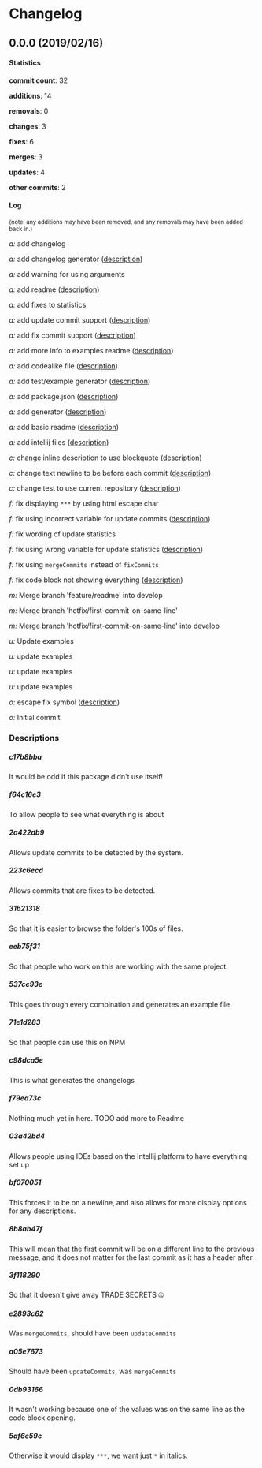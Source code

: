 # Changelog
## 0.0.0 (2019/02/16)
#### Statistics
**commit count**: 32

**additions**: 14

**removals**: 0

**changes**: 3

**fixes**: 6

**merges**: 3

**updates**: 4

**other commits**: 2

#### Log
<small>(note: any additions may have been removed, and any removals may have been added back in.)</small>

*a:* add changelog

*a:* add changelog generator ([description](#c17b8bba-11))

*a:* add warning for using arguments

*a:* add readme ([description](#f64c16e3-11))

*a:* add fixes to statistics

*a:* add update commit support ([description](#2a422db9-11))

*a:* add fix commit support ([description](#223c6ecd-11))

*a:* add more info to examples readme ([description](#31b21318-11))

*a:* add codealike file ([description](#eeb75f31-11))

*a:* add test/example generator ([description](#537ce93e-11))

*a:* add package.json ([description](#71e1d283-11))

*a:* add generator ([description](#c98dca5e-11))

*a:* add basic readme ([description](#f79ea73c-11))

*a:* add intellij files ([description](#03a42bd4-11))

*c:* change inline description to use blockquote ([description](#bf070051-11))

*c:* change text newline to be before each commit ([description](#8b8ab47f-11))

*c:* change test to use current repository ([description](#3f118290-11))

*f:* fix displaying `***` by using html escape char

*f:* fix using incorrect variable for update commits ([description](#e2893c62-11))

*f:* fix wording of update statistics

*f:* fix using wrong variable for update statistics ([description](#a05e7673-11))

*f:* fix using `mergeCommits` instead of `fixCommits`

*f:* fix code block not showing everything ([description](#0db93166-11))

*m:* Merge branch 'feature/readme' into develop

*m:* Merge branch 'hotfix/first-commit-on-same-line'

*m:* Merge branch 'hotfix/first-commit-on-same-line' into develop

*u:* Update examples

*u:* update examples

*u:* update examples

*u:* update examples

*o:* escape fix symbol ([description](#5af6e59e-11))

*o:* Initial commit
### Descriptions
##### c17b8bba
It would be odd if this package didn't use itself!                    
##### f64c16e3
To allow people to see what everything is about
##### 2a422db9
Allows update commits to be detected by the system.
##### 223c6ecd
Allows commits that are fixes to be detected.
##### 31b21318
So that it is easier to browse the folder's 100s of files.
##### eeb75f31
So that people who work on this are working with the same project.
##### 537ce93e
This goes through every combination and generates an example file.
##### 71e1d283
So that people can use this on NPM
##### c98dca5e
This is what generates the changelogs
##### f79ea73c
Nothing much yet in here. TODO add more to Readme
##### 03a42bd4
Allows people using IDEs based on the Intellij platform to have everything set up
##### bf070051
This forces it to be on a newline, and also allows for more display options for any descriptions.
##### 8b8ab47f
This will mean that the first commit will be on a different line to the previous message, and it does not matter for the last commit as it has a header after.
##### 3f118290
So that it doesn't give away TRADE SECRETS 🤐
##### e2893c62
Was `mergeCommits`, should have been `updateCommits`
##### a05e7673
Should have been `updateCommits`, was `mergeCommits`
##### 0db93166
It wasn't working because one of the values was on the same line as the code block opening.
##### 5af6e59e
Otherwise it would display `***`, we want just `*` in italics.
